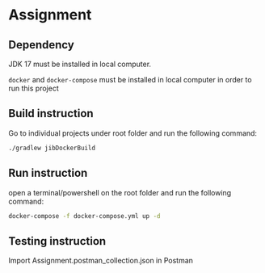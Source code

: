 # Assignment

## Dependency

JDK 17 must be installed in local computer.

`docker` and `docker-compose` must be installed in local computer in order to run this project

## Build instruction

Go to individual projects under root folder and run the following command:

```bash
./gradlew jibDockerBuild
```
## Run instruction

open a terminal/powershell on the root folder and run the following command:

```bash
docker-compose -f docker-compose.yml up -d
```

## Testing instruction
Import Assignment.postman_collection.json in Postman

